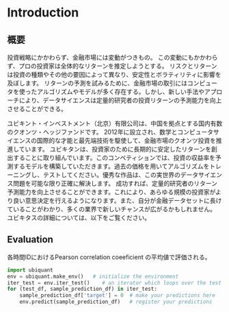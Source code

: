 # Introduction

## 概要

投資戦略にかかわらず、金融市場には変動がつきもの。
この変動にもかかわらず、プロの投資家は全体的なリターンを推定しようとする。
リスクとリターンは投資の種類やその他の要因によって異なり、安定性とボラティリティに影響を及ぼします。
リターンの予測を試みるために、金融市場の取引にはコンピュータを使ったアルゴリズムやモデルが多く存在する。しかし、新しい手法やアプローチにより、データサイエンスは定量的研究者の投資リターンの予測能力を向上させることができる。

ユビキント・インベストメント（北京）有限公司は、中国を拠点とする国内有数のクオンツ・ヘッジファンドです。
2012年に設立され、数学とコンピュータサイエンスの国際的な才能と最先端技術を駆使して、金融市場のクオンツ投資を推進しています。
ユビキタンは、投資家のために長期的に安定したリターンを創出することに取り組んでいます。このコンペティションでは、投資の収益率を予測するモデルを構築していただきます。過去の価格を用いてアルゴリズムをトレーニングし、テストしてください。優秀な作品は、この実世界のデータサイエンス問題を可能な限り正確に解決します。 成功すれば、定量的研究者のリターン予測能力を向上させることができます。これにより、あらゆる規模の投資家がより良い意思決定を行えるようになります。また、自分が金融データセットに長けていることがわかり、多くの業界で新しいチャンスが広がるかもしれません。 ユビキタスの詳細については、以下をご覧ください。

## Evaluation

各時間IDにおけるPearson correlation coeeficient の平均値で評価される。

```python
import ubiquant
env = ubiquant.make_env()   # initialize the environment
iter_test = env.iter_test()    # an iterator which loops over the test set and sample submission
for (test_df, sample_prediction_df) in iter_test:
    sample_prediction_df['target'] = 0  # make your predictions here
    env.predict(sample_prediction_df)   # register your predictions
```
